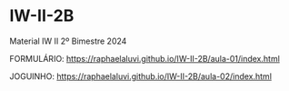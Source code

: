 # IW-II-2B
Material IW II 2º Bimestre 2024

FORMULÁRIO: https://raphaelaluvi.github.io/IW-II-2B/aula-01/index.html

JOGUINHO: https://raphaelaluvi.github.io/IW-II-2B/aula-02/index.html
